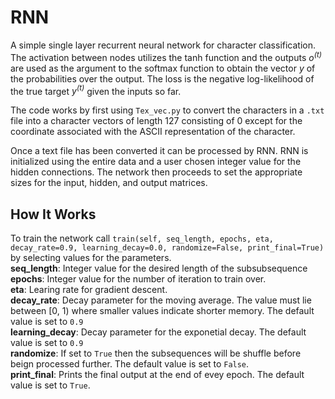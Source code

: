 # RNN
A simple single layer recurrent neural network for character classification. The activation between nodes utilizes the tanh function and the outputs *o<sup>(t)</sup>* are used as the argument to the softmax function to obtain the vector *y* of the probabilities over the output. The loss is the negative log-likelihood of the true target *y<sup>(t)</sup>* given the inputs so far.  

The code works by first using `Tex_vec.py` to convert the characters in a `.txt` file into a character vectors of length 127 consisting of 0 except for the coordinate associated with the ASCII representation of the character. 

Once a text file has been converted it can be processed by RNN. RNN is initialized using the entire data and a user chosen integer value for the hidden connections. The network then proceeds to set the appropriate sizes for the input, hidden, and output matrices. 

## How It Works
To train the network call `train(self, seq_length, epochs, eta, decay_rate=0.9, learning_decay=0.0, randomize=False, print_final=True)` by selecting values for the parameters. <br>
<b>seq_length</b>: Integer value for the desired length of the subsubsequence<br> 
<b>epochs</b>: Integer value for the number of iteration to train over.<br>
<b>eta</b>: Learing rate for gradient descent.<br>
<b>decay_rate</b>: Decay parameter for the moving average. The value must lie between [0, 1) where smaller values indicate shorter memory. The default value is set to `0.9`<br>
<b>learning_decay</b>: Decay parameter for the exponetial decay. The default value is set to `0.9`<br>
<b>randomize</b>: If set to `True` then the subsequences will be shuffle before beign processed further. The default value is set to `False`. <br>
<b>print_final</b>: Prints the final output at the end of evey epoch. The default value is set to `True`. <br>
